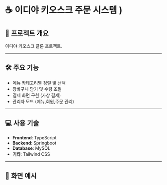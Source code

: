 # ☕ 이디야 키오스크 주문 시스템 )

## 📌 프로젝트 개요

이디야 키오스크 클론 프로젝트.

---

## 🛠️ 주요 기능

- 메뉴 카테고리별 정렬 및 선택
- 장바구니 담기 및 수량 조절
- 결제 화면 구현 (가상 결제)
- 관리자 모드 (메뉴,회원,주문 관리)

---

## 💻 사용 기술

- **Frontend**: TypeScript
- **Backend**: Springboot
- **Database**: MySQL 
- **기타**: Tailwind CSS

---

## 📸 화면 예시



